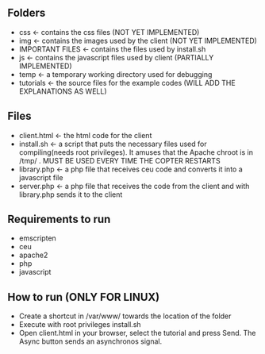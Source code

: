 ## Folders
* css <- contains the css files (NOT YET IMPLEMENTED)
* img <- contains the images used by the client (NOT YET IMPLEMENTED)
* IMPORTANT FILES <- contains the files used by install.sh
* js <- contains the javascript files used by client (PARTIALLY IMPLEMENTED)
* temp <- a temporary working directory used for debugging
* tutorials <- the source files for the example codes (WILL ADD THE EXPLANATIONS AS WELL)

## Files
* client.html <- the html code for the client
* install.sh <- a script that puts the necessary files used for compiling(needs root privileges). It amuses that the Apache chroot is in /tmp/ . MUST BE USED EVERY TIME THE COPTER RESTARTS
* library.php <- a php file that receives ceu code and converts it into a javascript file
* server.php <- a php file that receives the code from the client and with library.php sends it to the client

## Requirements to run
* emscripten
* ceu
* apache2
* php
* javascript

## How to run (ONLY FOR LINUX)
* Create a shortcut in /var/www/ towards the location of the folder
* Execute with root privileges install.sh
* Open client.html in your browser, select the tutorial and press Send. The Async button sends an asynchronos signal.
